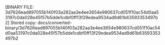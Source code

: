 [BINARY FILE: 3d7626ead897055b140f03a282aa3e4ee3654e980637cd051f10ac54d0aa53197c0da028e45f57b5dde1cdbf0ff13f29edea9534ad9d61b63593353497b2]
Stored copy: docs/converted-binary/3d7626ead897055b140f03a282aa3e4ee3654e980637cd051f10ac54d0aa53197c0da028e45f57b5dde1cdbf0ff13f29edea9534ad9d61b63593353497b2
